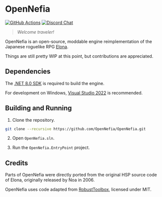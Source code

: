 # OpenNefia

[![GitHub Actions](https://github.com/OpenNefia/OpenNefia/actions/workflows/build-test.yml/badge.svg)](https://github.com/OpenNefia/OpenNefia/actions/workflows/build-test.yml) [![Discord Chat](https://img.shields.io/discord/815674706559762442?style=plastic)](https://discord.gg/cFq452yFQa)

> *Welcome traveler!*

OpenNefia is an open-source, moddable engine reimplementation of the Japanese roguelike RPG [Elona](http://ylvania.org/en/elona).

Things are still pretty WIP at this point, but contributions are appreciated.

## Dependencies

The [.NET 8.0 SDK](https://dotnet.microsoft.com/en-us/download/dotnet/8.0) is required to build the engine.

For development on Windows, [Visual Studio 2022](https://visualstudio.microsoft.com/vs) is recommended.

## Building and Running

1. Clone the repository.

```bash
git clone --recursive https://github.com/OpenNefia/OpenNefia.git
```

2. Open `OpenNefia.sln`.

3. Run the `OpenNefia.EntryPoint` project.

## Credits

Parts of OpenNefia were directly ported from the original HSP source code of Elona, originally released by Noa in 2006.

OpenNefia uses code adapted from [RobustToolbox](https://github.com/space-wizards/RobustToolbox), licensed under MIT.
